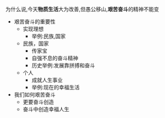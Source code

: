 为什么说,今天**物质生活**大为改善,但愚公移山,**艰苦奋斗**的精神不能变

- 艰苦奋斗的重要性
	- 实现理想
		- 举例:民族,国家
	- 民族，国家
		- 传家宝
		- 自强不息的奋斗精神
		- 历史举例:发展靠拼搏和奋斗
	- 个人
		- 成就人生事业
		- 举例:现在的幸福生活
- 我们如何艰苦奋斗
	- 更要奋斗创造
	- 奋斗中创造幸福人生

